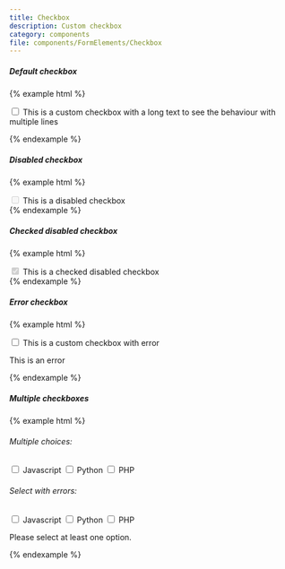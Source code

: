 ```yaml
---
title: Checkbox
description: Custom checkbox
category: components
file: components/FormElements/Checkbox
---
```


##### Default checkbox

{% example html %}

<div class="FormGroup marginBottom-0">
  <label class="Checkbox" for="cb-default">
    <input class="Checkbox-input" name="cb-default" id="cb-default" type="checkbox" />
    <span class="Checkbox-label">This is a custom checkbox with a long text to see the behaviour with multiple lines</span>
  </label>
</div>

{% endexample %}

##### Disabled checkbox

{% example html %}

<div class="FormGroup marginBottom-0">
  <label class="Checkbox" for="cb-disabled">
    <input class="Checkbox-input" disabled name="cb-disabled" id="cb-disabled" type="checkbox" />
    <span class="Checkbox-label">This is a disabled checkbox</span>
  </label>
</div>
{% endexample %}

##### Checked disabled checkbox

{% example html %}

<div class="FormGroup marginBottom-0">
  <label class="Checkbox" for="cb-disabledchecked">
    <input class="Checkbox-input" disabled checked name="cb-disabledchecked" id="cb-disabledchecked" type="checkbox" />
    <span class="Checkbox-label">This is a checked disabled checkbox</span>
  </label>
</div>
{% endexample %}

##### Error checkbox

{% example html %}

<div class="FormGroup has-error marginBottom-0">
  <label class="Checkbox" for="cb-error">
    <input class="Checkbox-input" name="cb-error" id="cb-error" type="checkbox" />
    <span class="Checkbox-label">This is a custom checkbox with error</span>
  </label>
  <p class="FormGroup-feedback">This is an error</p>
</div>
{% endexample %}

##### Multiple checkboxes

{% example html %}

<div class="GridRow GridRow--fromMedium-2">

  <div class="GridColumn FormGroup MultipleCheckbox fromMedium-marginBottom-0">
    <h6>Multiple choices:</h6>
    <label class="Checkbox" for="cb-1">
      <input class="Checkbox-input" name="cb-1" id="cb-1" type="checkbox" />
      <span class="Checkbox-label">Javascript</span>
    </label>
    <label class="Checkbox" for="cb-2">
      <input class="Checkbox-input" name="cb-2" id="cb-2" type="checkbox" />
      <span class="Checkbox-label">Python</span>
    </label>
    <label class="Checkbox" for="cb-3">
      <input class="Checkbox-input" name="cb-3" id="cb-3" type="checkbox" />
      <span class="Checkbox-label">PHP</span>
    </label>
  </div>

  <div class="GridColumn FormGroup has-error MultipleCheckbox marginBottom-0">
    <h6>Select with errors:</h6>
    <label class="Checkbox" for="cbe-1">
      <input class="Checkbox-input" name="cbe-1" id="cbe-1" type="checkbox" />
      <span class="Checkbox-label">Javascript</span>
    </label>
    <label class="Checkbox" for="cbe-2">
      <input class="Checkbox-input" name="cbe-2" id="cbe-2" type="checkbox" />
      <span class="Checkbox-label">Python</span>
    </label>
    <label class="Checkbox" for="cbe-3">
      <input class="Checkbox-input" name="cbe-3" id="cbe-3" type="checkbox" />
      <span class="Checkbox-label">PHP</span>
    </label>
    <p class="FormGroup-feedback">Please select at least one option.</p>
  </div>

</div>
{% endexample %}
